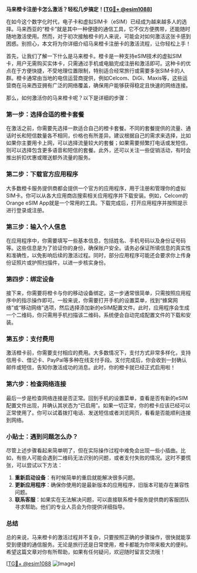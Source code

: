 **马来橙卡注册卡怎么激活？轻松几步搞定！[[TG💪+ @esim1088](https://t.me/s/esim1088)]**

在如今这个数字化时代，电子卡和虚拟SIM卡（eSIM）已经成为越来越多人的选择。马来西亚的“橙卡”就是其中一种便捷的通信工具，它不仅方便携带，还能随时随地激活使用。然而，对于初次接触橙卡的人来说，可能会对如何激活这张卡感到困惑。别担心，本文将为你详细介绍马来橙卡注册卡的激活流程，让你轻松上手！

首先，让我们了解一下什么是马来橙卡。橙卡是一种支持eSIM技术的虚拟SIM卡，用户无需购买实体卡，只需通过手机或电脑完成注册和激活即可。这种卡的优点在于方便快捷，不受地理位置限制，特别适合经常旅行或需要多张SIM卡的人群。橙卡通常由当地的电信运营商提供，例如Celcom、DiGi、Maxis等，这些运营商在马来西亚拥有广泛的网络覆盖，确保用户能够获得稳定且快速的网络连接。

那么，如何激活你的马来橙卡呢？以下是详细的步骤：

### 第一步：选择合适的橙卡套餐

在激活之前，你需要先选择一款适合自己的橙卡套餐。不同的套餐提供的流量、通话时长和短信数量各不相同，价格也有所差异。建议根据自己的需求来选择，比如如果你主要用卡上网，可以选择流量较大的套餐；如果需要频繁打电话或发短信，则可以选择包含更多语音和短信的套餐。此外，还可以关注一些促销活动，有时会推出折扣优惠或赠送额外流量的服务。

### 第二步：下载官方应用程序

大多数橙卡服务提供商都会提供一个官方的应用程序，用于注册和管理你的虚拟SIM卡。你可以从各大应用商店搜索相关应用程序并下载安装。例如，Celcom的Orange eSIM App就是一个常用的工具。下载完成后，打开应用程序并按照提示进行登录或注册。

### 第三步：输入个人信息

在应用程序中，你需要填写一些基本信息，包括姓名、手机号码以及身份证号码等。这些信息是为了验证你的身份，确保账户安全。请务必保证所填信息的真实性和准确性，以免影响后续的激活过程。同时，部分应用程序可能还会要求你上传身份证照片或护照扫描件，以进一步核实身份。

### 第四步：绑定设备

接下来，你需要将橙卡与你的移动设备绑定。这一步通常很简单，只需按照应用程序中的指示操作即可。一般来说，你需要打开手机的设置菜单，找到“蜂窝网络”或“移动网络”选项，然后选择添加新的eSIM配置文件。此时，应用程序会生成一个二维码，你只需用手机扫描该二维码，系统便会自动完成配置文件的下载和安装。

### 第五步：支付费用

激活橙卡前，你需要支付相应的费用。大多数情况下，支付方式非常多样化，支持信用卡、借记卡、PayPal等多种在线支付手段。支付完成后，你会收到一封确认邮件或短信，告知你激活成功的消息。此时，你的橙卡就已经正式启用啦！

### 第六步：检查网络连接

最后一步是检查网络连接是否正常。回到手机的设置菜单，查看是否有新的eSIM配置文件出现，并确认其状态为“已启用”。如果一切正常，你的橙卡应该已经可以正常使用了。你可以试着拨打电话、发送短信或者浏览网页，看看是否能顺利连接到网络。

### 小贴士：遇到问题怎么办？

尽管上述步骤看起来简单明了，但在实际操作过程中难免会出现一些小插曲。比如，有些人可能会遇到二维码无法识别的问题，或者支付失败的情况。这时不要慌张，可以尝试以下方法：

1. **重新启动设备**：有时候简单的重启就能解决很多问题。
2. **更新应用程序**：确保你使用的是最新版本的应用程序，旧版本可能存在兼容性问题。
3. **联系客服**：如果实在无法解决问题，可以直接联系橙卡服务提供商的客服团队寻求帮助。他们的专业人员会为你提供详细指导。

### 总结

总的来说，马来橙卡的激活过程并不复杂，只要按照正确的步骤操作，很快就能享受到便捷的通信服务。无论是旅行还是日常使用，橙卡都能为你带来极大的便利。希望这篇文章对你有所帮助，如果有任何疑问，欢迎随时留言交流哦！

[[TG💪+ @esim1088](https://t.me/s/esim1088) ![Image](https://i.postimg.cc/4NQfJmqS/Snipaste-2025-05-13-00-14-12.png)]